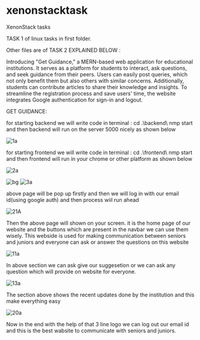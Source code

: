 # xenonstacktask
XenonStack tasks

TASK 1 of linux tasks in first folder.

Other files are of TASK 2 EXPLAINED BELOW :

Introducing "Get Guidance," a MERN-based web application for educational institutions. 
It serves as a platform for students to interact, ask questions, and seek guidance from their peers. 
Users can easily post queries, which not only benefit them but also others with similar concerns. 
Additionally, students can contribute articles to share their knowledge and insights. 
To streamline the registration process and save users' time, the website integrates Google authentication for sign-in and logout.

GET GUIDANCE:

for starting backend we will write code in terminal :
cd .\backend\\
nmp start 
and then backend will run on the server 5000 nicely as shown below


![1a](https://github.com/samridhiverma10/XenonStackTasks/assets/135204701/55c1bb53-853c-49f2-9a10-6d7fbb5fff52)


for starting frontend we will write code in terminal :
cd .\frontend\\
nmp start 
and then frontend will run in your chrome or other platform as shown below


![2a](https://github.com/samridhiverma10/XenonStackTasks/assets/135204701/8998bcd1-cab7-4bf2-bd8a-afcbebbe8c7e)

![bg](https://github.com/samridhiverma10/get_guidance/assets/135204701/6a980d21-bd29-4a27-af13-184c8d87b39f)
![3a](https://github.com/samridhiverma10/XenonStackTasks/assets/135204701/d696d892-0f5d-466d-ad88-dadcfb9436bb)


above page will be pop up firstly and then we will log in with our email id(using google auth) and then process wiil run ahead


![21A](https://github.com/samridhiverma10/XenonStackTasks/assets/135204701/d3494883-e7bb-4e7d-a4f4-1b6dee6dfdde)


Then the above page will shown on your screen. it is the home page of our website and the buttons which are present in the navbar we can use them wisely. 
This webside is used for making communication between seniors and juniors and everyone can ask or answer the questions on this website


![11a](https://github.com/samridhiverma10/XenonStackTasks/assets/135204701/7a520e71-401a-41c0-8e12-ba05ec3edac5)


In above section we can ask give our suggesetion or we can ask any question which will provide on website for everyone.


![13a](https://github.com/samridhiverma10/XenonStackTasks/assets/135204701/7bfe0a56-0376-481c-831a-b540b450f909)


The section above shows the recent updates done by the institution and this make everything easy


![20a](https://github.com/samridhiverma10/XenonStackTasks/assets/135204701/98e5057d-01a4-4b3e-a790-0ed3820eebac)


Now in the end with the help of that 3 line logo we can log out our email id and this is the best wabsite to communicate with seniors and juniors.
